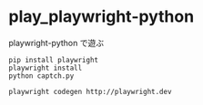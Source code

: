 # play_playwright-python
playwright-python で遊ぶ

```shell
pip install playwright
playwright install
python captch.py
```


```shell
playwright codegen http://playwright.dev
```
